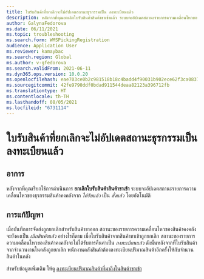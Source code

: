 ```yaml
---
title: ใบรับสินค้าที่ยกเลิกจะไม่อัปเดตสถานะธุรกรรมเป็น ลงทะเบียนแล้ว
description: หลังจากที่คุณยกเลิกใบรับสินค้าสินค้าขาเข้าแล้ว ระบบจะอัปเดตสถานะรายการความเคลื่อนไหวของสินค้าคงคลังจาก ได้รับแล้ว เป็น สั่งแล้ว โดยอัตโนมัติ
author: GalynaFedorova
ms.date: 06/11/2021
ms.topic: troubleshooting
ms.search.form: WMSPickingRegistration
audience: Application User
ms.reviewer: kamaybac
ms.search.region: Global
ms.author: v-gfedorova
ms.search.validFrom: 2021-06-11
ms.dyn365.ops.version: 10.0.20
ms.openlocfilehash: eae703ce0b2c981518b18c4badd4f90031b902ece62f3ca0837427b306d618b1
ms.sourcegitcommit: 42fe9790ddf0bdad911544deaa82123a396712fb
ms.translationtype: HT
ms.contentlocale: th-TH
ms.lasthandoff: 08/05/2021
ms.locfileid: "6731114"
---
```

# <a name="canceled-product-receipts-dont-update-transaction-status-to-registered"></a>ใบรับสินค้าที่ยกเลิกจะไม่อัปเดตสถานะธุรกรรมเป็น ลงทะเบียนแล้ว

## <a name="symptoms"></a>อาการ

หลังจากที่คุณเรียกใช้การดำเนินการ **ยกเลิกใบรับสินค้าสินค้าขาเข้า** ระบบจะอัปเดตสถานะรายการความเคลื่อนไหวของธุรกรรมสินค้าคงคลังจาก *ได้รับแล้ว* เป็น *สั่งแล้ว* โดยอัตโนมัติ

## <a name="resolution"></a>การแก้ปัญหา

เมื่อบันทึกการจัดส่งถูกยกเลิกสำหรับสินค้าขาออก สถานะของรายการความเคลื่อนไหวของสินค้าคงคลังจะยังคงเป็น *เบิกสินค้าแล้ว* อย่างไรก็ตาม เมื่อใบรับสินค้าจากสินค้าขาเข้าถูกยกเลิก สถานะของรายการความเคลื่อนไหวของสินค้าคงคลังจะไม่ได้รับการคืนค่าเป็น *ลงทะเบียนแล้ว* ดังนั้นหลังจากที่ใบรับสินค้าจากจํานวนงานในคลังถูกยกเลิก พนักงานคลังสินค้าต้องลงทะเบียนปริมาณสินค้าอีกครั้งให้กับจํานวนสินค้าในคลัง

สำหรับข้อมูลเพิ่มเติม ให้ดู [ลงทะเบียนปริมาณสินค้าที่มาถึงในสินค้าขาเข้า](/dynamics365/supply-chain/warehousing/inbound-load-handling#register-item-quantities-arriving)
